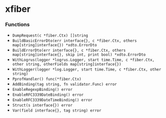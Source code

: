 # xfiber

### Functions

+ `DumpRequest(c *fiber.Ctx) []string`
+ `BuildBasicErrorDto(err interface{}, c *fiber.Ctx, others map[string]interface{}) *xdto.ErrorDto`
+ `BuildErrorDto(err interface{}, c *fiber.Ctx, others map[string]interface{}, skip int, print bool) *xdto.ErrorDto`
+ `WithLogrus(logger *logrus.Logger, start time.Time, c *fiber.Ctx, other string, otherFields map[string]interface{})`
+ `WithLogger(logger *log.Logger, start time.Time, c *fiber.Ctx, other string)`
+ `PprofHandler() func(*fiber.Ctx)`
+ `AddBinding(tag string, fn validator.Func) error`
+ `EnableRegexpBinding() error`
+ `EnableRFC3339DateBinding() error`
+ `EnableRFC3339DateTimeBinding() error`
+ `Struct(s interface{}) error`
+ `Var(field interface{}, tag string) error`
